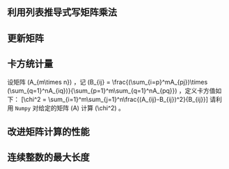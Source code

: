 ## 利用列表推导式写矩阵乘法



## 更新矩阵



## 卡方统计量


设矩阵 \(A_{m\times n}\) ，记 \(B_{ij} = \frac{(\sum_{i=p}^mA_{pj})\times (\sum_{q=1}^nA_{iq})}{\sum_{p=1}^m\sum_{q=1}^nA_{pq}}\) ，定义卡方值如下：
\[\chi^2 = \sum_{i=1}^m\sum_{j=1}^n\frac{(A_{ij}-B_{ij})^2}{B_{ij}}\]
请利用 `Numpy` 对给定的矩阵 \(A\) 计算 \(\chi^2\) 。

## 改进矩阵计算的性能



## 连续整数的最大长度